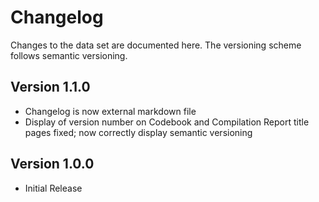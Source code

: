 # Changelog

Changes to the data set are documented here. The versioning scheme follows semantic versioning.


## Version 1.1.0

- Changelog is now external markdown file
- Display of version number on Codebook and Compilation Report title pages fixed; now correctly display semantic versioning





## Version 1.0.0

- Initial Release
